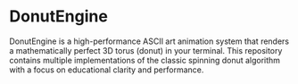 # DonutEngine
DonutEngine is a high-performance ASCII art animation system that renders a mathematically perfect 3D torus (donut) in your terminal. This repository contains multiple implementations of the classic spinning donut algorithm with a focus on educational clarity and performance.

